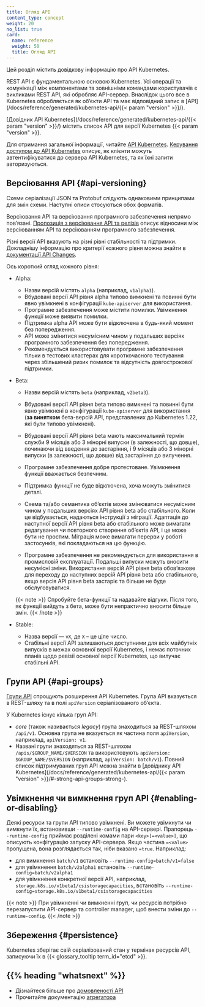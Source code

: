 ```yaml
---
title: Огляд API
content_type: concept
weight: 20
no_list: true
card:
  name: reference
  weight: 50
  title: Огляд API
---
```


<!-- overview -->

Цей розділ містить довідкову інформацію про API Kubernetes.

REST API є фундаментальною основою Kubernetes. Усі операції та комунікації між компонентами та зовнішніми командами користувачів є викликами REST API, які обробляє API-сервер. Внаслідок цього все в Kubernetes обробляється як обʼєкти API та має відповідний запис в [API](/docs/reference/generated/kubernetes-api/{{< param "version" >}}/).

[Довідник API Kubernetes](/docs/reference/generated/kubernetes-api/{{< param "version" >}}/) містить список API для версії Kubernetes {{< param "version" >}}.

Для отримання загальної інформації, читайте [API Kubernetes](/docs/concepts/overview/kubernetes-api/). [Керування доступом до API Kubernetes](/docs/concepts/security/controlling-access/) описує, як клієнти можуть автентифікуватися до сервера API Kubernetes, та як їхні запити авторизуються.

## Версіювання API {#api-versioning}

Схеми серіалізації JSON та Protobuf слідують однаковими принципами для змін схеми. Наступні описи стосуються обох форматів.

Версіювання API та версіювання програмного забезпечення непрямо повʼязані. [Пропозиція з версіювання API та релізів](https://git.k8s.io/sig-release/release-engineering/versioning.md) описує відносини між версіюванням API та версіюванням програмного забезпечення.

Різні версії API вказують на різні рівні стабільності та підтримки. Докладнішу інформацію про критерії кожного рівня можна знайти в [документації API Changes](https://git.k8s.io/community/contributors/devel/sig-architecture/api_changes.md#alpha-beta-and-stable-versions).

Ось короткий огляд кожного рівня:

- Alpha:
  - Назви версій містять `alpha` (наприклад, `v1alpha1`).
  - Вбудовані версії API рівня alpha типово вимкнені та повинні бути явно увімкнені в конфігурації `kube-apiserver` для використання.
  - Програмне забезпечення може містити помилки. Увімкнення функції може виявити помилки.
  - Підтримка alpha API може бути відключена в будь-який момент без попередження.
  - API може змінитися несумісним чином у подальших версіях програмного забезпечення без попередження.
  - Рекомендується використовувати програмне забезпечення тільки в тестових кластерах для короткочасного тестування через збільшений ризик помилок та відсутність довгострокової підтримки.

- Beta:
  - Назви версій містять `beta` (наприклад, `v2beta3`).
  - Вбудовані версії API рівня beta типово вимкнені та повинні бути явно увімкнені в конфігурації `kube-apiserver` для використання (**за винятком** бета-версій API, представлених до Kubernetes 1.22, які були типово увімкнені).
  - Вбудовані версії API рівня beta мають максимальний термін служби 9 місяців або 3 мінорні випуски (в залежності, що довше), починаючи від введення до застаріння, і 9 місяців або 3 мінорні випуски (в залежності, що довше) від застаріння до вилучення.
  - Програмне забезпечення добре протестоване. Увімкнення функції вважається безпечним.
  - Підтримка функції не буде відключена, хоча можуть змінитися деталі.

  - Схема та/або семантика обʼєктів може змінюватися несумісним чином у подальших версіях API рівня beta або стабільного. Коли це відбувається, надаються інструкції з міграції. Адаптація до наступної версії API рівня beta або стабільного може вимагати редагування чи повторного створення обʼєктів API, і це може бути не простим. Міграція може вимагати перерви у роботі застосунків, які покладаються на цю функцію.
  - Програмне забезпечення не рекомендується для використання в промисловій експлуатації. Подальші випуски можуть вносити несумісні зміни. Використання версій API рівня beta обовʼязкове для переходу до наступних версій API рівня beta або стабільного, якщо версія API рівня beta застаріє та більше не буде обслуговуватися.

  {{< note >}}
  Спробуйте бета-функції та надавайте відгуки. Після того, як функції вийдуть з бета, може бути непрактично вносити більше змін.
  {{< /note >}}

- Stable:
  - Назва версії — `vX`, де `X` – це ціле число.
  - Стабільні версії API залишаються доступними для всіх майбутніх випусків в межах основної версії Kubernetes, і немає поточних планів щодо ревізії основної версії Kubernetes, що вилучає стабільні API.

## Групи API {#api-groups}

[Групи API](https://git.k8s.io/design-proposals-archive/api-machinery/api-group.md) спрощують розширення API Kubernetes. Група API вказується в REST-шляху та в полі `apiVersion` серіалізованого обʼєкта.

У Kubernetes існує кілька груп API:

- *core* (також називається *legacy*) група знаходиться за REST-шляхом `/api/v1`. Основна група не вказується як частина поля `apiVersion`, наприклад, `apiVersion: v1`.
- Названі групи знаходяться за REST-шляхом `/apis/$GROUP_NAME/$VERSION` та використовують `apiVersion: $GROUP_NAME/$VERSION` (наприклад, `apiVersion: batch/v1`). Повний список підтримуваних груп API можна знайти в [довіднику API Kubernetes](/docs/reference/generated/kubernetes-api/{{< param "version" >}}/#-strong-api-groups-strong-).

## Увімкнення чи вимкнення груп API {#enabling-or-disabling}

Деякі ресурси та групи API типово увімкнені. Ви можете увімкнути чи вимкнути їх, встановивши `--runtime-config` на API-сервері. Прапорець `--runtime-config` приймає розділені комами пари `<key>[=<value>]`, що описують конфігурацію запуску API-сервера. Якщо частина `=<value>` пропущена, вона розглядається так, ніби вказано `=true`. Наприклад:

- для вимкнення `batch/v1` встановіть `--runtime-config=batch/v1=false`
- для увімкнення `batch/v2alpha1` встановіть `--runtime-config=batch/v2alpha1`
- для увімкнення конкретної версії API, наприклад, `storage.k8s.io/v1beta1/csistoragecapacities`, встановіть `--runtime-config=storage.k8s.io/v1beta1/csistoragecapacities`

{{< note >}}
При увімкненні чи вимкненні груп, чи ресурсів потрібно перезапустити API-сервер та controller manager, щоб внести зміни до `--runtime-config`.
{{< /note >}}

## Збереження {#persistence}

Kubernetes зберігає свій серіалізований стан у термінах ресурсів API, записуючи їх в {{< glossary_tooltip term_id="etcd" >}}.

## {{% heading "whatsnext" %}}

- Дізнайтеся більше про [домовленості API](https://git.k8s.io/community/contributors/devel/sig-architecture/api-conventions.md#api-conventions)
- Прочитайте документацію [агрегатора](https://git.k8s.io/design-proposals-archive/api-machinery/aggregated-api-servers.md)
